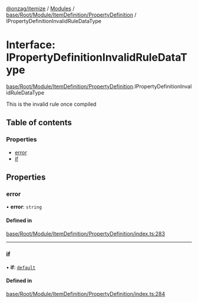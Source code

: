 [@onzag/itemize](../README.md) / [Modules](../modules.md) / [base/Root/Module/ItemDefinition/PropertyDefinition](../modules/base_Root_Module_ItemDefinition_PropertyDefinition.md) / IPropertyDefinitionInvalidRuleDataType

# Interface: IPropertyDefinitionInvalidRuleDataType

[base/Root/Module/ItemDefinition/PropertyDefinition](../modules/base_Root_Module_ItemDefinition_PropertyDefinition.md).IPropertyDefinitionInvalidRuleDataType

This is the invalid rule once compiled

## Table of contents

### Properties

- [error](base_Root_Module_ItemDefinition_PropertyDefinition.IPropertyDefinitionInvalidRuleDataType.md#error)
- [if](base_Root_Module_ItemDefinition_PropertyDefinition.IPropertyDefinitionInvalidRuleDataType.md#if)

## Properties

### error

• **error**: `string`

#### Defined in

[base/Root/Module/ItemDefinition/PropertyDefinition/index.ts:283](https://github.com/onzag/itemize/blob/73e0c39e/base/Root/Module/ItemDefinition/PropertyDefinition/index.ts#L283)

___

### if

• **if**: [`default`](../classes/base_Root_Module_ItemDefinition_ConditionalRuleSet.default.md)

#### Defined in

[base/Root/Module/ItemDefinition/PropertyDefinition/index.ts:284](https://github.com/onzag/itemize/blob/73e0c39e/base/Root/Module/ItemDefinition/PropertyDefinition/index.ts#L284)
